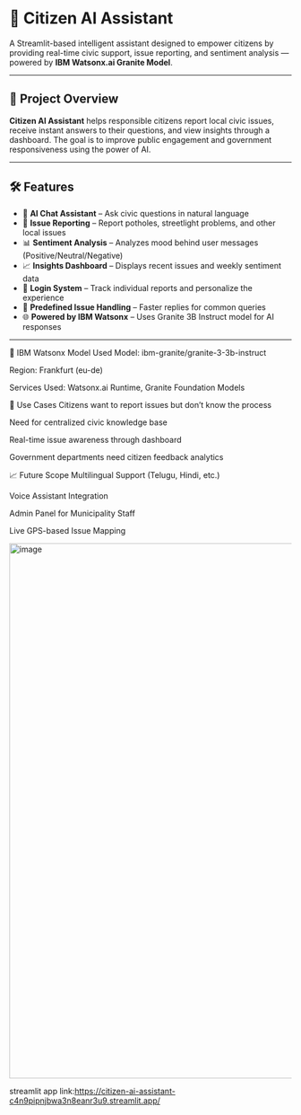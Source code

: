 # 🤖 Citizen AI Assistant

A Streamlit-based intelligent assistant designed to empower citizens by providing real-time civic support, issue reporting, and sentiment analysis — powered by **IBM Watsonx.ai Granite Model**.

---

## 📌 Project Overview

**Citizen AI Assistant** helps responsible citizens report local civic issues, receive instant answers to their questions, and view insights through a dashboard. The goal is to improve public engagement and government responsiveness using the power of AI.

---

## 🛠️ Features

- 🧠 **AI Chat Assistant** – Ask civic questions in natural language  
- 📍 **Issue Reporting** – Report potholes, streetlight problems, and other local issues  
- 📊 **Sentiment Analysis** – Analyzes mood behind user messages (Positive/Neutral/Negative)  
- 📈 **Insights Dashboard** – Displays recent issues and weekly sentiment data  
- 🔐 **Login System** – Track individual reports and personalize the experience  
- 💬 **Predefined Issue Handling** – Faster replies for common queries  
- 🌐 **Powered by IBM Watsonx** – Uses Granite 3B Instruct model for AI responses

---
🧠 IBM Watsonx Model Used
Model: ibm-granite/granite-3-3b-instruct

Region: Frankfurt (eu-de)

Services Used: Watsonx.ai Runtime, Granite Foundation Models

🎯 Use Cases
Citizens want to report issues but don’t know the process

Need for centralized civic knowledge base

Real-time issue awareness through dashboard

Government departments need citizen feedback analytics

📈 Future Scope
Multilingual Support (Telugu, Hindi, etc.)

Voice Assistant Integration

Admin Panel for Municipality Staff

Live GPS-based Issue Mapping

<img width="953" alt="image" src="https://github.com/user-attachments/assets/5eaa6e1b-4267-42b2-a574-1acc3ad06910" />


streamlit app link:https://citizen-ai-assistant-c4n9pipnjbwa3n8eanr3u9.streamlit.app/



